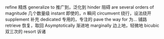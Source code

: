 refine 精炼
generalize to 推广到，泛化到
hinder 阻碍
are several orders of magnitude 几个数量级
instant 即使的，n 瞬间
circumvent 绕行，设法绕开
supplement 补充
dedicated 专用的，专注的
pave the way for 为... 铺路
retrieve 恢复，取回
Asymptotically 渐进地
marginally 边上地，轻微地
bicubic 双三次的
resort 诉诸